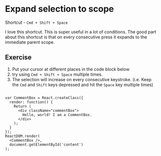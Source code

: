 Expand selection to scope
==========================

Shortcut - `Cmd + Shift + Space`

I love this shortcut. This is super useful in a lot of conditions. The good
part about this shortcut is that on every consecutive press it expands to the 
immediate parent scope.

Exercise
---------

1. Put your cursor at different places in the code block below
2. try using `Cmd + Shift + Space` multiple times.
3. The selection will increase on every consecutive keystroke. (i.e. Keep the 
   `Cmd` and `Shift` keys depressed and hit the `Space` key multiple times)


```

var CommentBox = React.createClass({
  render: function() {
    Return (
      <div className="commentBox">
        Hello, world! I am a CommentBox.
      </div>
    );
  }
});
ReactDOM.render(
  <CommentBox />,
  document.getElementById('content')
);


```